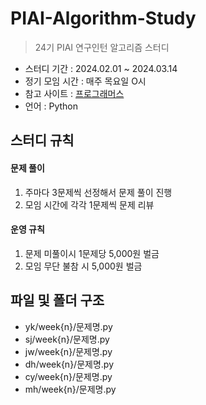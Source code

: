 # PIAI-Algorithm-Study

> 24기 PIAI 연구인턴 알고리즘 스터디 

- 스터디 기간 : 2024.02.01 ~ 2024.03.14
- 정기 모임 시간 : 매주 목요일 O시
- 참고 사이트 : [프로그래머스](https://programmers.co.kr/learn/challenges)
- 언어 : Python

## 스터디 규칙

#### 문제 풀이

1. 주마다 3문제씩 선정해서 문제 풀이 진행
2. 모임 시간에 각각 1문제씩 문제 리뷰

#### 운영 규칙

1. 문제 미풀이시 1문제당 5,000원 벌금
2. 모임 무단 불참 시 5,000원 벌금

## 파일 및 폴더 구조

- yk/week{n}/문제명.py
- sj/week{n}/문제명.py
- jw/week{n}/문제명.py
- dh/week{n}/문제명.py
- cy/week{n}/문제명.py
- mh/week{n}/문제명.py
